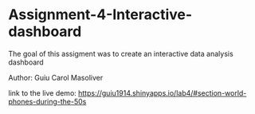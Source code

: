 # Assignment-4-Interactive-dashboard

The goal of this assigment was to create an interactive data analysis dashboard

Author: Guiu Carol Masoliver

link to the live demo: https://guiu1914.shinyapps.io/lab4/#section-world-phones-during-the-50s
